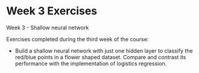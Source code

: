 # Week 3 Exercises

Week 3 - Shallow neural network

Exercises completed during the third week of the course:

* Build a shallow neural network with just one hidden layer to classify the red/blue points in a flower shaped dataset. Compare and contrast its performance with the implementation of logistics regression.